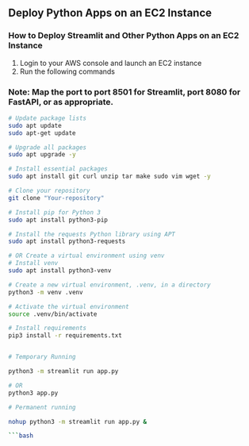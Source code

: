 ## Deploy Python Apps on an EC2 Instance

### How to Deploy Streamlit and Other Python Apps on an EC2 Instance
1. Login to your AWS console and launch an EC2 instance
2. Run the following commands

### Note: Map the port to port 8501 for Streamlit, port 8080 for FastAPI, or as appropriate.

```bash
# Update package lists
sudo apt update
sudo apt-get update

# Upgrade all packages
sudo apt upgrade -y

# Install essential packages
sudo apt install git curl unzip tar make sudo vim wget -y

# Clone your repository
git clone "Your-repository"

# Install pip for Python 3
sudo apt install python3-pip

# Install the requests Python library using APT
sudo apt install python3-requests

# OR Create a virtual environment using venv
# Install venv
sudo apt install python3-venv

# Create a new virtual environment, .venv, in a directory
python3 -m venv .venv

# Activate the virtual environment 
source .venv/bin/activate

# Install requirements
pip3 install -r requirements.txt


# Temporary Running

python3 -m streamlit run app.py

# OR
python3 app.py

# Permanent running

nohup python3 -m streamlit run app.py &

```bash